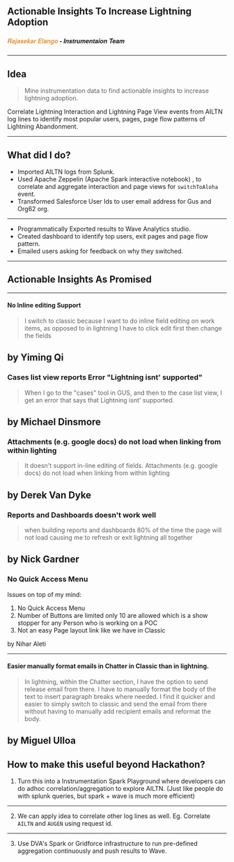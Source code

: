 ## Actionable Insights To Increase Lightning Adoption 

##### <span style="font-family:Helvetica Neue; font-style: italic; font-weight:bold"><span style="color:#e49436">Rajasekar Elango </span> - Instrumentaion Team</span>


---

## Idea

> Mine instrumentation data to find actionable insights to increase lightning adoption. 

Correlate Lightning Interaction and Lightning Page View events from AILTN log lines to identify most popular users, pages, page flow patterns of Lightning Abandonment. 

---

## What did I do?

* Imported AILTN logs from Splunk.
* Used Apache Zeppelin (Apache Spark interactive notebook) , to correlate and aggregate interaction and page views for `switchToAloha` event.
* Transformed Salesforce User Ids to user email address for Gus and Org62 org.

---

* Programmatically Exported results to Wave Analytics studio.
* Created dashboard to identify top users, exit pages and page flow pattern. 
* Emailed users asking for feedback on why they switched.

---

## Actionable Insights As Promised

---

#### No Inline editing Support 

>I switch to classic because I want to do inline field editing on work items, as opposed to in lightning I have to click edit first then change the fields 

by Yiming Qi
---

### Cases list view reports Error "Lightning isnt' supported"

> When I go to the "cases" tool in GUS, and then to the case list view, I get an error that says that Lightning isnt' supported. 

by Michael Dinsmore
---

### Attachments (e.g. google docs) do not load when linking from within lighting

> It doesn't support in-line editing of fields. Attachments (e.g. google docs) do not load when linking from within lighting

by Derek Van Dyke
---

### Reports and Dashboards doesn't work well

> when building reports and dashboards 80% of the time the page will not load causing me to refresh or exit lightning all together 

by Nick Gardner
---

### No Quick Access Menu

Issues on top of my mind: 

1. No Quick Access Menu
2. Number of Buttons are limited only 10 are allowed which is a show stopper for any Person who is working on a POC
3. Not an easy Page layout link like we have in Classic

by Nihar Aleti

---

#### Easier manually format emails in Chatter in Classic than in lightning.

> In lightning, within the Chatter section, I have the option to send release email from there. I have to manually format the body of the text to insert paragraph breaks where needed. I find it quicker and easier to simply switch to classic and send the email from there without having to manually add recipient emails and reformat the body.

by Miguel Ulloa
---

## How to make this useful beyond Hackathon?

1. Turn this into a Instrumentation Spark Playground where developers can do adhoc correlation/aggregation to explore AILTN. (Just like people do with splunk queries, but spark + wave is much more efficient)

---

2. We can apply idea to correlate other log lines as well. Eg. Correlate `AILTN` and `AUGEN` using request id.

---

3. Use DVA's Spark or Gridforce infrastructure to run pre-defined aggregation continuously and push results to Wave. 


